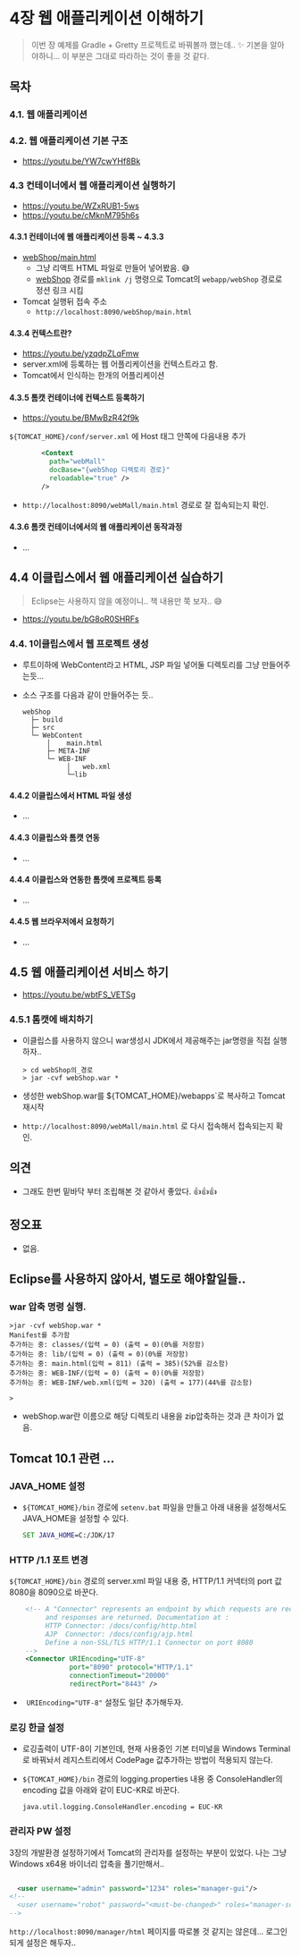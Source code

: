 # 4장 웹 애플리케이션 이해하기

> 이번 장 예제를 Gradle + Gretty 프로젝트로 바꿔볼까 했는데.. ✨ 기본을 알아야하니... 이 부분은 그대로 따라하는 것이 좋을 것 같다.



## 목차

### 4.1. 웹 애플리케이션 

###  4.2. 웹 애플리케이션 기본 구조

* https://youtu.be/YW7cwYHf8Bk




### 4.3 컨테이너에서 웹 애플리케이션 실행하기

* https://youtu.be/WZxRUB1-5ws
* https://youtu.be/cMknM795h6s

#### 4.3.1 컨테이너에 웹 애플리케이션 등록 ~ 4.3.3

* [webShop/main.html](webShop/main.html)
  * 그냥 리액트 HTML 파일로 만들어 넣어봤음. 😅
  * [webShop](webShop) 경로를 `mklink /j` 명령으로 Tomcat의 `webapp/webShop` 경로로 정션 링크 시킴
* Tomcat 실행뒤 접속 주소
  * `http://localhost:8090/webShop/main.html`



#### 4.3.4 컨텍스트란?

* https://youtu.be/yzqdpZLqFmw
* server.xml에 등록하는 웹 어플리케이션을 컨텍스트라고 함.
* Tomcat에서 인식하는 한개의 어플리케이션



#### 4.3.5 톰캣 컨테이너에 컨텍스트 등록하기

* https://youtu.be/BMwBzR42f9k

`${TOMCAT_HOME}/conf/server.xml` 에 Host 태그 안쪽에 다음내용 추가

```xml
        <Context
          path="webMall"
          docBase="{webShop 디렉토리 경로}"
          reloadable="true" />
        />
```

* `http://localhost:8090/webMall/main.html` 경로로 잘 접속되는지 확인.



#### 4.3.6 톰캣 컨테이너에서의 웹 애플리케이션 동작과정

* ... 





## 4.4 이클립스에서 웹 애플리케이션 실습하기

> Eclipse는 사용하지 않을 예정이니.. 책 내용만 쭉 보자.. 😅

* https://youtu.be/bG8oR0SHRFs

  

### 4.4. 1이클립스에서 웹 프로젝트 생성

* 루트이하에 WebContent라고 HTML, JSP 파일 넣어둘 디렉토리를 그냥 만들어주는듯...

* 소스 구조를  다음과 같이 만들어주는 듯..

  ```
  webShop
    ├─ build
    ├─ src
    └─ WebContent
        │    main.html 
        ├─ META-INF
        └─ WEB-INF
             │   web.xml
             └─lib
  ```

  

#### 4.4.2 이클립스에서 HTML 파일 생성

* ...

#### 4.4.3 이클립스와 톰캣 연동

* ...

#### 4.4.4 이클립스와 연동한 톰캣에 프로젝트 등록

* ...

#### 4.4.5 웹 브라우저에서 요청하기

* ...



## 4.5 웹 애플리케이션 서비스 하기

* https://youtu.be/wbtFS_VETSg

### 4.5.1 톰캣에 배치하기

* 이클립스를 사용하지 않으니 war생성시 JDK에서 제공해주는 jar명령을 직접 실행하자..

  ```
  > cd webShop의_경로
  > jar -cvf webShop.war *
  ```

* 생성한 webShop.war를 ${TOMCAT_HOME}/webapps`로 복사하고 Tomcat 재시작

* `http://localhost:8090/webMall/main.html` 로 다시 접속해서 접속되는지 확인.



## 의견

* 그래도 한번 밑바닥 부터 조립해본 것 같아서 좋았다. 👍👍👍

  

## 정오표

* 없음.



## Eclipse를 사용하지 않아서, 별도로 해야할일들..

### war 압축 명령 실행.

```
>jar -cvf webShop.war *
Manifest를 추가함
추가하는 중: classes/(입력 = 0) (출력 = 0)(0%를 저장함)
추가하는 중: lib/(입력 = 0) (출력 = 0)(0%를 저장함)
추가하는 중: main.html(입력 = 811) (출력 = 385)(52%를 감소함)
추가하는 중: WEB-INF/(입력 = 0) (출력 = 0)(0%를 저장함)
추가하는 중: WEB-INF/web.xml(입력 = 320) (출력 = 177)(44%를 감소함)

>
```

* webShop.war란 이름으로 해당 디렉토리 내용을 zip압축하는 것과 큰 차이가 없음.



## Tomcat  10.1 관련 ...

### JAVA_HOME 설정

* `${TOMCAT_HOME}/bin` 경로에 `setenv.bat` 파일을 만들고 아래 내용을 설정해서도 JAVA_HOME을 설정할 수 있다.

  ```bat
  SET JAVA_HOME=C:/JDK/17

### HTTP /1.1 포트 변경

`${TOMCAT_HOME}/bin` 경로의 server.xml 파일 내용 중,  HTTP/1.1 커넥터의 port 값 8080을 8090으로 바꾼다. 

```xml
    <!-- A "Connector" represents an endpoint by which requests are received
         and responses are returned. Documentation at :
         HTTP Connector: /docs/config/http.html
         AJP  Connector: /docs/config/ajp.html
         Define a non-SSL/TLS HTTP/1.1 Connector on port 8080
    -->
    <Connector URIEncoding="UTF-8" 
               port="8090" protocol="HTTP/1.1"
               connectionTimeout="20000"
               redirectPort="8443" />
```

* ` URIEncoding="UTF-8"` 설정도 일단 추가해두자.


### 로깅 한글 설정

* 로깅출력이 UTF-8이 기본인데, 현재 사용중인 기본 터미널을 Windows Terminal로 바꿔놔서 레지스트리에서 CodePage 값추가하는 방법이 적용되지 않는다.

* `${TOMCAT_HOME}/bin` 경로의 logging.properties 내용 중 ConsoleHandler의 encoding 값을 아래와 같이 EUC-KR로 바꾼다.

  ```properties
  java.util.logging.ConsoleHandler.encoding = EUC-KR
  ```



### 관리자 PW 설정

3장의 개발환경 설정하기에서 Tomcat의 관리자를 설정하는 부분이 있었다. 나는 그냥 Windows x64용 바이너리 압축을 풀기만해서..  

```xml

  <user username="admin" password="1234" roles="manager-gui"/>
<!--
  <user username="robot" password="<must-be-changed>" roles="manager-script"/>
-->
```

`http://localhost:8090/manager/html` 페이지를 따로볼 것 같지는 않은데... 로그인 되게 설정은 해두자..

